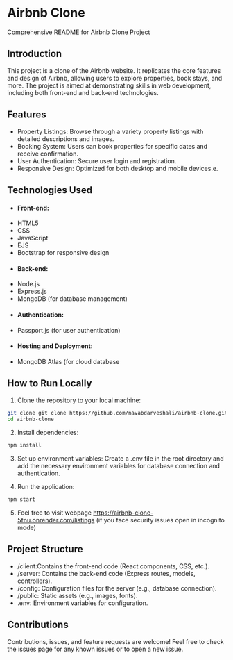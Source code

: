
# Airbnb Clone



Comprehensive README for Airbnb Clone Project

## Introduction
This project is a clone of the Airbnb website. It replicates the core features and design of Airbnb, allowing users to explore properties, book stays, and more. The project is aimed at demonstrating skills in web development, including both front-end and back-end technologies.
## Features

- Property Listings: Browse through a variety property listings with detailed descriptions and images.
- Booking System: Users can book properties for specific dates and receive confirmation.
- User Authentication: Secure user login and registration.
- Responsive Design: Optimized for both desktop and mobile devices.e.


## Technologies Used
- #### Front-end:
- HTML5
- CSS
- JavaScript
- EJS
- Bootstrap for responsive design
- #### Back-end:
- Node.js
- Express.js
- MongoDB (for database management)
- #### Authentication:
- Passport.js (for user authentication)
- #### Hosting and Deployment:
- MongoDB Atlas (for cloud database



## How to Run Locally

1. Clone the repository to your local machine:

```bash
git clone git clone https://github.com/navabdarveshali/airbnb-clone.git
cd airbnb-clone


```
2. Install dependencies:
```bash
npm install

```
3. Set up environment variables:
Create a .env file in the root directory and add the necessary environment variables for database connection and authentication.

4. Run the application:
```bash
npm start


```

5. Feel free to visit webpage https://airbnb-clone-5fnu.onrender.com/listings (if you face security issues open in incognito mode)
## Project Structure


- /client:Contains the front-end code (React components, CSS, etc.).
- /server: Contains the back-end code (Express routes, models, controllers).
- /config: Configuration files for the server (e.g., database connection).
- /public: Static assets (e.g., images, fonts).
- .env: Environment variables for configuration.

## Contributions


Contributions, issues, and feature requests are welcome! Feel free to check the issues page for any known issues or to open a new issue.

